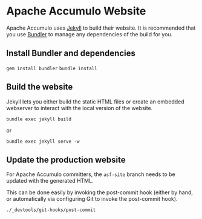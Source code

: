 # Apache Accumulo Website

Apache Accumulo uses [Jekyll](http://jekyllrb.com/) to build their website. It is recommended
that you use [Bundler](http://bundler.io/) to manage any dependencies of the build for you.

## Install Bundler and dependencies

`gem install bundler`
`bundle install`

## Build the website

Jekyll lets you either build the static HTML files or create an embedded webserver
to interact with the local version of the website.

`bundle exec jekyll build`

or

`bundle exec jekyll serve -w`

## Update the production website

For Apache Accumulo committers, the `asf-site` branch needs to be updated with the generated
HTML.

This can be done easily by invoking the post-commit hook (either by hand, or automatically via configuring
Git to invoke the post-commit hook).

`./_devtools/git-hooks/post-commit`

